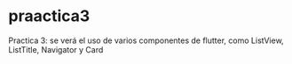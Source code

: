 # praactica3

Practica 3: se verá el uso de varios componentes de flutter, como ListView, ListTitle, Navigator y Card

